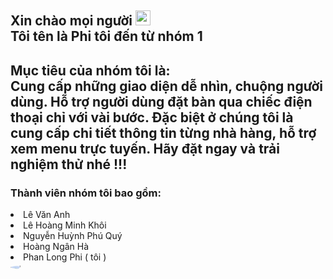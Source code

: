 <h2 color:#212121>Xin chào mọi người <img src="https://github.com/user-attachments/assets/0aefd385-a093-4cb0-82ca-ab5b72189d3d" style="align-item:center; width:24px; height:24px"/>
 <br>Tôi tên là Phi tôi đến từ nhóm 1</h2>
 <h2 color:#212121>Mục tiêu của nhóm tôi là: <br> Cung cấp những giao diện dễ nhìn, chuộng người dùng. Hỗ trợ người dùng đặt bàn qua chiếc điện thoại chỉ với vài bước. Đặc biệt ở chúng tôi là cung cấp chi tiết thông tin từng nhà hàng, hỗ trợ xem menu trực tuyến. Hãy đặt ngay và trải nghiệm thử nhé !!! </h2>
<h3>Thành viên nhóm tôi bao gồm: </h3>
<li> Lê Văn Anh</li>
<li> Lê Hoàng Minh Khôi</li>
<li> Nguyễn Huỳnh Phú Quý</li>
<li> Hoàng Ngân Hà</li>
<li> Phan Long Phi ( tôi )</li>
 <img src="https://github.com/user-attachments/assets/2bedb0e4-3dad-4b92-b7ba-eb995b74b405" style="display:flex;border-radius:50%;object-fit: cover" width:500px; height:300px;padding:2px;/>
